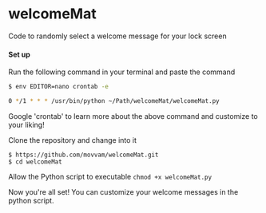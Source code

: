 # welcomeMat
Code to randomly select a welcome message for your lock screen

#### Set up
Run the following command in your terminal and paste the command

```sh
$ env EDITOR=nano crontab -e

0 */1 * * * /usr/bin/python ~/Path/welcomeMat/welcomeMat.py
```

Google 'crontab' to learn more about the above command and customize to your liking!

Clone the repository and change into it
```
$ https://github.com/movvam/welcomeMat.git
$ cd welcomeMat
```

Allow the Python script to executable
```chmod +x welcomeMat.py```


Now you're all set! You can customize your welcome messages in the python script.
